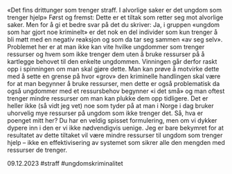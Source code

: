 «Det fins drittunger som trenger straff. I alvorlige saker er det ungdom som trenger hjelp»
Først og fremst: Dette er et tiltak som retter seg mot alvorlige saker.
Men for å gi et bedre svar på det du skriver: Ja, i gruppen «ungdom som har gjort noe kriminelt» er det nok en del individer som kun trenger å bli møtt med en negativ reaksjon og som da tar seg sammen «av seg selv».
Problemet her er at man ikke kan vite hvilke ungdommer som trenger ressurser og hvem som ikke trenger dem uten å bruke ressurser på å kartlegge behovet til den enkelte ungdommen. Vinningen går derfor raskt opp i spinningen om man skal gjøre dette.
Man kan prøve å motvirke dette med å sette en grense på hvor «grov» den kriminelle handlingen skal være for at man begynner å bruke ressurser, men dette er også problematisk da også ungdommer med et ressursbehov begynner «i det små» og man oftest trenger mindre ressurser om man kan plukke dem opp tidligere.
Det er heller ikke (så vidt jeg vet) noe som tyder på at man i Norge i dag bruker uhorvelig mye ressurser på ungdom som ikke trenger det.
Så, hva er poenget mitt her? Du har en veldig spisset formulering, men om vi dykker dypere inn i den er vi ikke nødvendigvis uenige.
Jeg er bare bekymret for at resultatet av dette tiltaket vil være mindre ressurser til ungdom som trenger hjelp – ikke en effektivisering av systemet som sikrer alle den mengden med ressurser de trenger.

09.12.2023
#straff #ungdomskriminalitet 